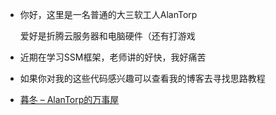 - 你好，这里是一名普通的大三软工人AlanTorp

  爱好是折腾云服务器和电脑硬件（还有打游戏

- 近期在学习SSM框架，老师讲的好快，我好痛苦

- 如果你对我的这些代码感兴趣可以查看我的博客去寻找思路教程

- [暮冬 – AlanTorp的万事屋](https://www.alantorp.online/)

